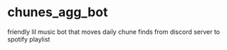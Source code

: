 # chunes_agg_bot
friendly lil music bot that moves daily chune finds from discord server to spotify playlist
